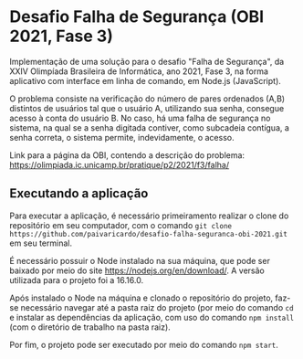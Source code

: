# Desafio Falha de Segurança (OBI 2021, Fase 3)

Implementação de uma solução para o desafio "Falha de Segurança", da XXIV Olimpíada Brasileira de Informática, ano 2021, Fase 3, na forma aplicativo com interface em linha de comando, em Node.js (JavaScript).

O problema consiste na verificação do número de pares ordenados (A,B) distintos de usuários tal que o usuário A, utilizando sua senha, consegue acesso à conta do usuário B. No caso, há uma falha de segurança no sistema, na qual se a senha digitada contiver, como subcadeia contígua, a senha correta, o sistema permite, indevidamente, o acesso.

Link para a página da OBI, contendo a descrição do problema: https://olimpiada.ic.unicamp.br/pratique/p2/2021/f3/falha/

## Executando a aplicação
Para executar a aplicação, é necessário primeiramento realizar o clone do repositório em seu computador, com o comando `git clone https://github.com/paivaricardo/desafio-falha-seguranca-obi-2021.git` em seu terminal.

É necessário possuir o Node instalado na sua máquina, que pode ser baixado por meio do site https://nodejs.org/en/download/. A versão utilizada para o projeto foi a 16.16.0.

Após instalado o Node na máquina e clonado o repositório do projeto, faz-se necessário navegar até a pasta raiz do projeto (por meio do comando `cd` e instalar as dependências da aplicação, com uso do comando `npm install` (com o diretório de trabalho na pasta raiz).

Por fim, o projeto pode ser executado por meio do comando `npm start`.

